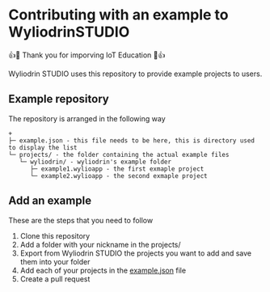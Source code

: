 # Contributing with an example to WyliodrinSTUDIO

:+1::tada: Thank you for imporving IoT Education :tada::+1:

Wyliodrin STUDIO uses this repository to provide example projects to users.

## Example repository

The repository is arranged in the following way

    +
    ├─ example.json - this file needs to be here, this is directory used to display the list
    └─ projects/ - the folder containing the actual example files
       └─ wyliodrin/ - wyliodrin's example folder
          ├─ example1.wylioapp - the first exmaple project
          └─ example2.wylioapp - the second exmaple project
         
## Add an example

These are the steps that you need to follow

1. Clone this repository
2. Add a folder with your nickname in the projects/
3. Export from Wyliodrin STUDIO the projects you want to add and save them into your folder
4. Add each of your projects in the [example.json](https://github.com/Wyliodrin/WyliodrinStudioExample/blob/master/example.json) file
5. Create a pull request
